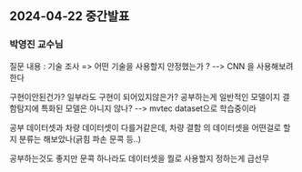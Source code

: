 ## 2024-04-22 중간발표
### 박영진 교수님

질문 내용 : 
기술 조사 => 어떤 기술을 사용할지 안정했는가 ? --> CNN 을 사용해보려한다

구현이안된건가? 일부라도 구현이 되어있지않은가? 공부하는게  일반적인 모델이지 결함탐지에 특화된 모델은 아니지 않나? --> mvtec dataset으로 학습중이라 

공부 데이터셋과 차량 데이터셋이 다를거같은데, 차량 결함 의 데이터셋을 어떤걸로 할지 분류는 해보았나(긁힘 파손 문콕 등..) 

공부하는것도 좋지만 문콕 하나라도 데이터셋을 뭘로 사용할지 정하는게 급선무